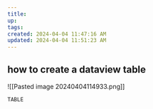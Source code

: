 ```yaml
---
title: 
up: 
tags: 
created: 2024-04-04 11:47:16 AM
updated: 2024-04-04 11:51:23 AM
---
```

## how to create a dataview table
![[Pasted image 20240404114933.png]]
```dataview
TABLE 
```
